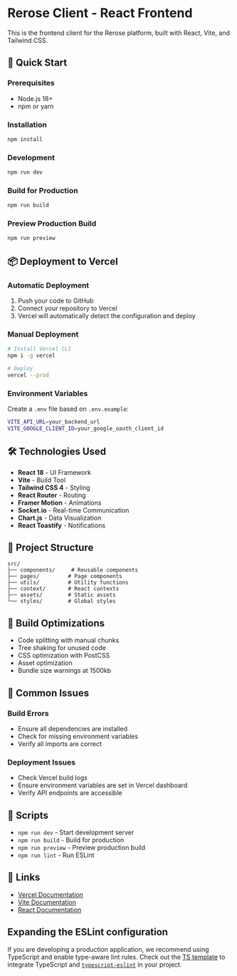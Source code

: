 # Rerose Client - React Frontend

This is the frontend client for the Rerose platform, built with React, Vite, and Tailwind CSS.

## 🚀 Quick Start

### Prerequisites
- Node.js 18+
- npm or yarn

### Installation
```bash
npm install
```

### Development
```bash
npm run dev
```

### Build for Production
```bash
npm run build
```

### Preview Production Build
```bash
npm run preview
```

## 📦 Deployment to Vercel

### Automatic Deployment
1. Push your code to GitHub
2. Connect your repository to Vercel
3. Vercel will automatically detect the configuration and deploy

### Manual Deployment
```bash
# Install Vercel CLI
npm i -g vercel

# Deploy
vercel --prod
```

### Environment Variables
Create a `.env` file based on `.env.example`:

```bash
VITE_API_URL=your_backend_url
VITE_GOOGLE_CLIENT_ID=your_google_oauth_client_id
```

## 🛠 Technologies Used

- **React 18** - UI Framework
- **Vite** - Build Tool
- **Tailwind CSS 4** - Styling
- **React Router** - Routing
- **Framer Motion** - Animations
- **Socket.io** - Real-time Communication
- **Chart.js** - Data Visualization
- **React Toastify** - Notifications

## 📁 Project Structure

```
src/
├── components/     # Reusable components
├── pages/         # Page components
├── utils/         # Utility functions
├── context/       # React contexts
├── assets/        # Static assets
└── styles/        # Global styles
```

## 🔧 Build Optimizations

- Code splitting with manual chunks
- Tree shaking for unused code
- CSS optimization with PostCSS
- Asset optimization
- Bundle size warnings at 1500kb

## 🚨 Common Issues

### Build Errors
- Ensure all dependencies are installed
- Check for missing environment variables
- Verify all imports are correct

### Deployment Issues
- Check Vercel build logs
- Ensure environment variables are set in Vercel dashboard
- Verify API endpoints are accessible

## 📝 Scripts

- `npm run dev` - Start development server
- `npm run build` - Build for production
- `npm run preview` - Preview production build
- `npm run lint` - Run ESLint

## 🔗 Links

- [Vercel Documentation](https://vercel.com/docs)
- [Vite Documentation](https://vitejs.dev/)
- [React Documentation](https://react.dev/)

## Expanding the ESLint configuration

If you are developing a production application, we recommend using TypeScript and enable type-aware lint rules. Check out the [TS template](https://github.com/vitejs/vite/tree/main/packages/create-vite/template-react-ts) to integrate TypeScript and [`typescript-eslint`](https://typescript-eslint.io) in your project.
